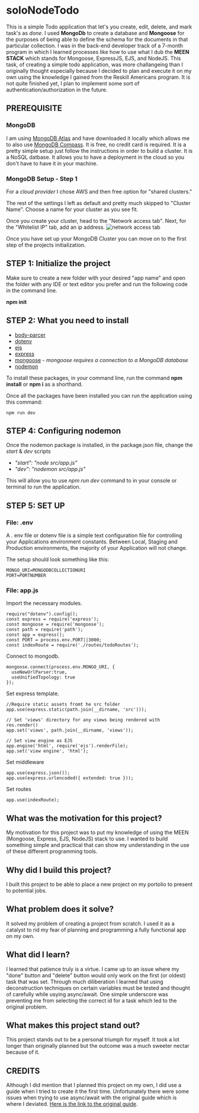 # soloNodeTodo
This is a simple Todo application that let's you create, edit, delete, and mark task's as *done*.  I used **MongoDb** to create a database and **Mongoose** for the purposes of being able to define the schema for the documents in that particular collection. I was in the back-end developer track of a 7-month program in which I learned processes like how to use what I dub the **MEEN STACK** which stands for Mongoose, ExpressJS, EJS, and NodeJS. This task, of creating a simple todo application, was more challangeing than I originally thought especially because I decided to plan and execute it on my own using the knowledge I gained from the Reskill Americans program.  It is not quite finished yet, I plan to implement some sort of authentication/authorization in the future.

## PREREQUISITE
### MongoDB
I am using [MongoDB Atlas](https://www.mongodb.com/cloud/atlas/register) and have downloaded it locally which allows me to also use [MongoDB Compass](https://www.mongodb.com/products/compass).  It is free, no credit card is required. It is a pretty simple setup just follow the instructions in order to build a cluster. It is a NoSQL datbase.  It allows you to have a deployment in the cloud so you don't have to have it in your machine. 

### MongoDB Setup - Step 1
For a *cloud provider* I chose AWS and then free option for "shared clusters." 

The rest of the settings I left as default and pretty much skipped to "Cluster Name". Choose a name for your cluster as you see fit.

Once you create your cluster, head to the "Network access tab".
Next, for the "Whitelist IP" tab, add an ip address.
![network access tab](desktop/network-access)

Once you have set up your MongoDB Cluster you can move on to the first step of the projects initialization.


## STEP 1: Initialize the project
Make sure to create a new folder with your desired "app name" and open the folder with any IDE or text editor you prefer and run the following code in the command line.

**npm init**

## STEP 2: What you need to install 
- [body-parcer](https://www.npmjs.com/package/body-parser)
- [dotenv](https://www.npmjs.com/package/dotenv)
- [ejs](https://www.npmjs.com/package/ejs)
- [express](https://www.npmjs.com/package/express)
- [mongoose](https://www.npmjs.com/package/mongoose) -
*mongoose requires a connection to a MongoDB database*
- [nodemon](https://www.npmjs.com/package/nodemon)

To install these packages, in your command line, run the command **npm install** or **npm i** as a shorthand. 

Once all the packages have been installed you can run the application using this command:
```
npm run dev
```

## STEP 4: Configuring nodemon
Once the nodemon package is installed, in the package.json file, change the *start* & *dev* scripts 
- *"start": "node src/app.js"*
- *"dev": "nodemon src/app.js"*

This will allow you to use *npm run dev* command to in your console or terminal to run the application.

## STEP 5: SET UP 
### File: .env

A . env file or dotenv file is a simple text configuration file for controlling your Applications environment constants. Between Local, Staging and Production environments, the majority of your Application will not change.

The setup should look something like this:
```
MONGO_URI=MONGODBCOLLECTIONURI
PORT=PORTNUMBER
```

### File: app.js

Import the necessary modules.
```
require("dotenv").config();
const express = require('express');
const mongoose = require('mongoose');
const path = require('path');
const app = express();
const PORT = process.env.PORT||3000;
const indexRoute = require('./routes/todoRoutes');
```

Connect to mongodb.
```
mongoose.connect(process.env.MONGO_URI, {
  useNewUrlParser:true,
  useUnifiedTopology: true
});
```

Set express template.
```
//Require static assets fromt he src folder
app.use(express.static(path.join(__dirname, 'src')));

// Set 'views' directory for any views being rendered with res.render()
app.set('views', path.join(__dirname, 'views'));

// Set view engine as EJS
app.engine('html', require('ejs').renderFile);
app.set('view engine', 'html');
```

Set middleware
```
app.use(express.json());
app.use(express.urlencoded({ extended: true }));
```

Set routes
```
app.use(indexRoute);
```

## What was the motivation for this project?
My motivation for this project was to put my knowledge of using the MEEN (Mongoose, Express, EJS, NodeJS) stack to use.  I wanted to build something simple and practical that can show my understanding in the use of these different programming tools.

## Why did I build this project?
I built this project to be able to place a new project on my portolio to present to potential jobs.

## What problem does it solve?
It solved my problem of creating a project from scratch.  I used it as a catalyst to rid my fear of planning and programming a fully functional app on my own.

## What did I learn?
I learned that patience truly is a virtue.  I came up to an issue where my "done" button and "delete" button would only work on the first (or oldest) task that was set.  Through much diliberation I learned that using deconstruction techniques on certain variables must be tested and thought of carefully while usying async/await. One simple underscore was preventing me from selecting the correct id for a task which led to the original problem.

## What makes this project stand out? 
This project stands out to be a personal triumph for myself.  It took a lot longer than originally planned but the outcome was a much sweeter nectar because of it.

## CREDITS
Although I did mention that I planned this project on my own, I did use a guide when I tried to create it the first time.  Unfortunately there were some issues when trying to use async/await with the original guide which is where I deviated.  [Here is the link to the original guide](https://dev.to/atultyagi612/build-a-basic-todo-app-with-nodejs-mongodb-20om).
